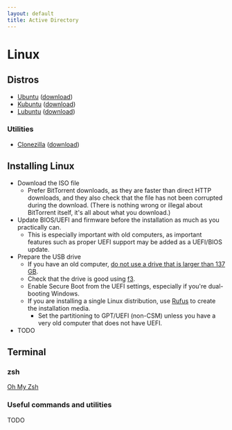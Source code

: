 ```yaml
---
layout: default
title: Active Directory
---
```


# Linux

## Distros

- [Ubuntu](https://ubuntu.com/)
  ([download](https://releases.ubuntu.com/))
- [Kubuntu](https://kubuntu.org/)
  ([download](https://cdimage.ubuntu.com/kubuntu/releases/))
- [Lubuntu](https://lubuntu.me/)
  ([download](https://cdimage.ubuntu.com/lubuntu/releases/))

### Utilities

- [Clonezilla](https://clonezilla.org/)
  ([download](https://clonezilla.org/downloads.php))

## Installing Linux
- Download the ISO file
  - Prefer BitTorrent downloads, as they are faster than direct HTTP downloads,
    and they also check that the file has not been corrupted during the download.
    (There is nothing wrong or illegal about BitTorrent itself, it's all about what you download.)
- Update BIOS/UEFI and firmware before the installation as much as you practically can.
  - This is especially important with old computers, as important features such as proper UEFI support may be added as a
    UEFI/BIOS update.
- Prepare the USB drive
  - If you have an old computer,
    [do not use a drive that is larger than 137 GB](https://www.ventoy.net/en/doc_legacy_limit.html).
  - Check that the drive is good using [f3](https://fight-flash-fraud.readthedocs.io/en/latest/).
  - Enable Secure Boot from the UEFI settings, especially if you're dual-booting Windows.
  - If you are installing a single Linux distribution, use
    [Rufus](https://rufus.ie/)
    to create the installation media.
    - Set the partitioning to GPT/UEFI (non-CSM) unless you have a very old computer that does not have UEFI.
- TODO

## Terminal

### zsh
[Oh My Zsh](https://ohmyz.sh/)

### Useful commands and utilities
TODO

